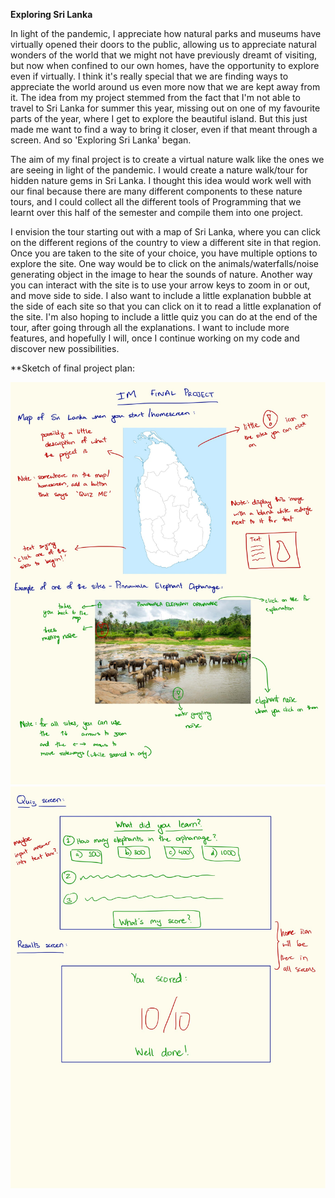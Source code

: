 **Exploring Sri Lanka**

In light of the pandemic, I appreciate how natural parks and museums have virtually opened their doors to the public, allowing us to appreciate natural wonders of the world that we might not have previously dreamt of visiting, but now when confined to our own homes, have the opportunity to explore even if virtually. I think it's really special that we are finding ways to appreciate the world around us even more now that we are kept away from it. The idea from my project stemmed from the fact that I'm not able to travel to Sri Lanka for summer this year, missing out on one of my favourite parts of the year, where I get to explore the beautiful island. But this just made me want to find a way to bring it closer, even if that meant through a screen. And so 'Exploring Sri Lanka' began.

The aim of my final project is to create a virtual nature walk like the ones we are seeing in light of the pandemic. I would create a nature walk/tour for hidden nature gems in Sri Lanka. I thought this idea would work well with our final because there are many different components to these nature tours, and I could collect all the different tools of Programming that we learnt over this half of the semester and compile them into one project. 

I envision the tour starting out with a map of Sri Lanka, where you can click on the different regions of the country to view a different site in that region. Once you are taken to the site of your choice, you have multiple options to explore the site. One way would be to click on the animals/waterfalls/noise generating object in the image to hear the sounds of nature. Another way you can interact with the site is to use your arrow keys to zoom in or out, and move side to side. I also want to include a little explanation bubble at the side of each site so that you can click on it to read a little explanation of the site. I'm also hoping to include a little quiz you can do at the end of the tour, after going through all the explanations. I want to include more features, and hopefully I will, once I continue working on my code and discover new possibilities. 

**Sketch of final project plan:

![](sketch1.jpg)
![](sketch2.jpg)
